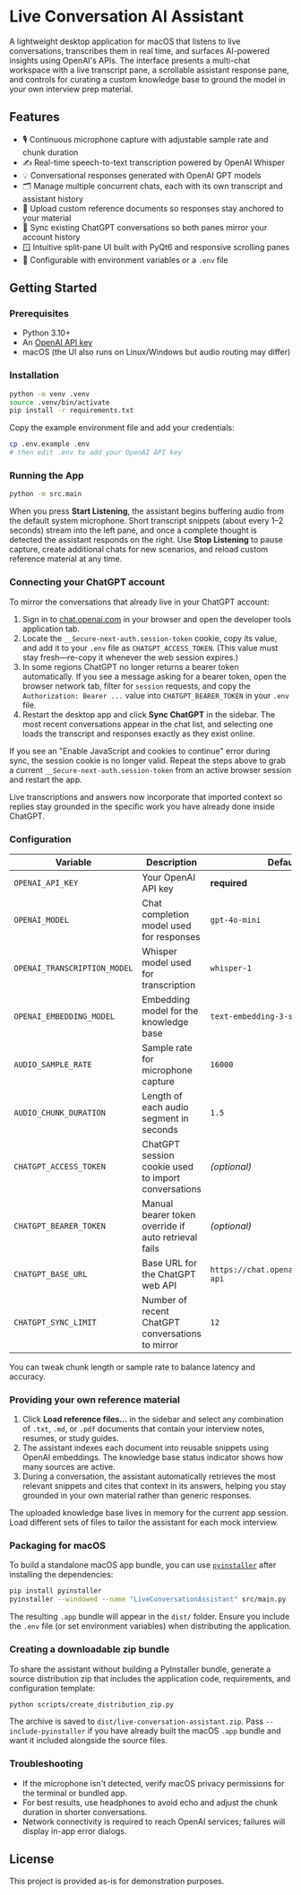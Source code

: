 # Live Conversation AI Assistant

A lightweight desktop application for macOS that listens to live conversations, transcribes them in real time, and surfaces AI-powered insights using OpenAI's APIs. The interface presents a multi-chat workspace with a live transcript pane, a scrollable assistant response pane, and controls for curating a custom knowledge base to ground the model in your own interview prep material.

## Features
- 🎙️ Continuous microphone capture with adjustable sample rate and chunk duration
- ✍️ Real-time speech-to-text transcription powered by OpenAI Whisper
- 💡 Conversational responses generated with OpenAI GPT models
- 🗂️ Manage multiple concurrent chats, each with its own transcript and assistant history
- 🧠 Upload custom reference documents so responses stay anchored to your material
- 🔁 Sync existing ChatGPT conversations so both panes mirror your account history
- 🪟 Intuitive split-pane UI built with PyQt6 and responsive scrolling panes
- 🔐 Configurable with environment variables or a `.env` file

## Getting Started

### Prerequisites
- Python 3.10+
- An [OpenAI API key](https://platform.openai.com/)
- macOS (the UI also runs on Linux/Windows but audio routing may differ)

### Installation
```bash
python -m venv .venv
source .venv/bin/activate
pip install -r requirements.txt
```

Copy the example environment file and add your credentials:
```bash
cp .env.example .env
# then edit .env to add your OpenAI API key
```

### Running the App
```bash
python -m src.main
```

When you press **Start Listening**, the assistant begins buffering audio from the default system microphone. Short transcript snippets (about every 1–2 seconds) stream into the left pane, and once a complete thought is detected the assistant responds on the right. Use **Stop Listening** to pause capture, create additional chats for new scenarios, and reload custom reference material at any time.

### Connecting your ChatGPT account

To mirror the conversations that already live in your ChatGPT account:

1. Sign in to [chat.openai.com](https://chat.openai.com/) in your browser and open the developer tools application tab.
2. Locate the `__Secure-next-auth.session-token` cookie, copy its value, and add it to your `.env` file as `CHATGPT_ACCESS_TOKEN`. (This value must stay fresh—re-copy it whenever the web session expires.)
3. In some regions ChatGPT no longer returns a bearer token automatically. If you see a message asking for a bearer token, open the browser network tab, filter for `session` requests, and copy the `Authorization: Bearer ...` value into `CHATGPT_BEARER_TOKEN` in your `.env` file.
4. Restart the desktop app and click **Sync ChatGPT** in the sidebar. The most recent conversations appear in the chat list, and selecting one loads the transcript and responses exactly as they exist online.

If you see an "Enable JavaScript and cookies to continue" error during sync, the session cookie is no longer valid. Repeat the steps above to grab a current `__Secure-next-auth.session-token` from an active browser session and restart the app.

Live transcriptions and answers now incorporate that imported context so replies stay grounded in the specific work you have already done inside ChatGPT.

### Configuration
| Variable | Description | Default |
| --- | --- | --- |
| `OPENAI_API_KEY` | Your OpenAI API key | **required** |
| `OPENAI_MODEL` | Chat completion model used for responses | `gpt-4o-mini` |
| `OPENAI_TRANSCRIPTION_MODEL` | Whisper model used for transcription | `whisper-1` |
| `OPENAI_EMBEDDING_MODEL` | Embedding model for the knowledge base | `text-embedding-3-small` |
| `AUDIO_SAMPLE_RATE` | Sample rate for microphone capture | `16000` |
| `AUDIO_CHUNK_DURATION` | Length of each audio segment in seconds | `1.5` |
| `CHATGPT_ACCESS_TOKEN` | ChatGPT session cookie used to import conversations | *(optional)* |
| `CHATGPT_BEARER_TOKEN` | Manual bearer token override if auto retrieval fails | *(optional)* |
| `CHATGPT_BASE_URL` | Base URL for the ChatGPT web API | `https://chat.openai.com/backend-api` |
| `CHATGPT_SYNC_LIMIT` | Number of recent ChatGPT conversations to mirror | `12` |

You can tweak chunk length or sample rate to balance latency and accuracy.

### Providing your own reference material

1. Click **Load reference files…** in the sidebar and select any combination of `.txt`, `.md`, or `.pdf` documents that contain your interview notes, resumes, or study guides.
2. The assistant indexes each document into reusable snippets using OpenAI embeddings. The knowledge base status indicator shows how many sources are active.
3. During a conversation, the assistant automatically retrieves the most relevant snippets and cites that context in its answers, helping you stay grounded in your own material rather than generic responses.

The uploaded knowledge base lives in memory for the current app session. Load different sets of files to tailor the assistant for each mock interview.

### Packaging for macOS
To build a standalone macOS app bundle, you can use [`pyinstaller`](https://pyinstaller.org/) after installing the dependencies:
```bash
pip install pyinstaller
pyinstaller --windowed --name "LiveConversationAssistant" src/main.py
```

The resulting `.app` bundle will appear in the `dist/` folder. Ensure you include the `.env` file (or set environment variables) when distributing the application.

### Creating a downloadable zip bundle
To share the assistant without building a PyInstaller bundle, generate a source distribution zip that includes the application code, requirements, and configuration template:

```bash
python scripts/create_distribution_zip.py
```

The archive is saved to `dist/live-conversation-assistant.zip`. Pass `--include-pyinstaller` if you have already built the macOS `.app` bundle and want it included alongside the source files.

### Troubleshooting
- If the microphone isn't detected, verify macOS privacy permissions for the terminal or bundled app.
- For best results, use headphones to avoid echo and adjust the chunk duration in shorter conversations.
- Network connectivity is required to reach OpenAI services; failures will display in-app error dialogs.

## License
This project is provided as-is for demonstration purposes.
